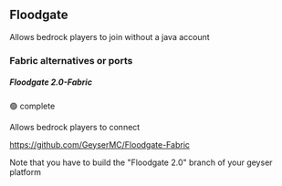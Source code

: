 ## Floodgate

Allows bedrock players to join without a java account

### Fabric alternatives or ports

##### Floodgate 2.0-Fabric

:green_circle: complete

Allows bedrock players to connect

https://github.com/GeyserMC/Floodgate-Fabric

Note that you have to build the "Floodgate 2.0" branch of your geyser platform 
